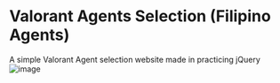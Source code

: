 # Valorant Agents Selection (Filipino Agents)
A simple Valorant Agent selection website made in practicing jQuery
![image](https://github.com/carlobryant/filipino-valorant-agents/assets/136061045/33345ca6-a3cc-42b3-b155-06d33819fa47)
